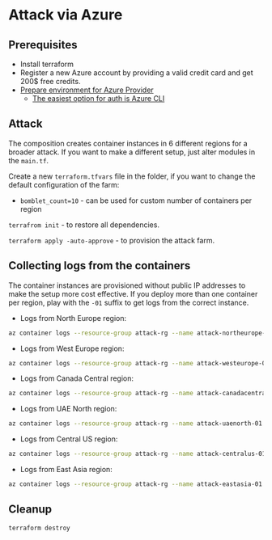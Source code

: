 # Attack via Azure

## Prerequisites

- Install terraform
- Register a new Azure account by providing a valid credit card and get 200$ free credits.
- [Prepare environment for Azure Provider](https://registry.terraform.io/providers/hashicorp/azurerm/latest/docs)
    - [The easiest option for auth is Azure CLI](https://registry.terraform.io/providers/hashicorp/azurerm/latest/docs/guides/azure_cli)

## Attack

The composition creates container instances in 6 different regions for a broader attack. If you want to make a different setup, just alter modules in the `main.tf`.

Create a new `terraform.tfvars` file in the folder, if you want to change the default configuration of the farm:
- `bomblet_count=10` - can be used for custom number of containers per region

`terrafrom init` - to restore all dependencies.

`terraform apply -auto-approve` - to provision the attack farm.

## Collecting logs from the containers

The container instances are provisioned without public IP addresses to make the setup more cost effective.
If you deploy more than one container per region, play with the `-01` suffix to get logs from the correct instance.

- Logs from North Europe region:

```bash
az container logs --resource-group attack-rg --name attack-northeurope-01 --container-name main
```

- Logs from West Europe region:

```bash
az container logs --resource-group attack-rg --name attack-westeurope-01 --container-name main
```

- Logs from Canada Central region:

```bash
az container logs --resource-group attack-rg --name attack-canadacentral-01 --container-name main
```

- Logs from UAE North region:

```bash
az container logs --resource-group attack-rg --name attack-uaenorth-01 --container-name main
```

- Logs from Central US region:

```bash
az container logs --resource-group attack-rg --name attack-centralus-01 --container-name main
```

- Logs from East Asia region:

```bash
az container logs --resource-group attack-rg --name attack-eastasia-01 --container-name main
```

## Cleanup

```bash
terraform destroy
```

